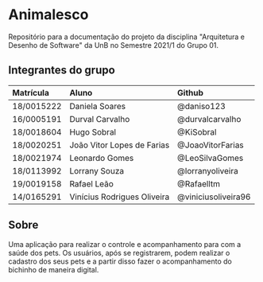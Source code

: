 # Animalesco

Repositório para a documentação do projeto da disciplina "Arquitetura e Desenho de Software" da UnB no Semestre 2021/1 do Grupo 01.

## Integrantes do grupo

Matrícula  | Aluno                          | Github                |
:----------|:-------------------------------|:----------------------|
18/0015222 | Daniela Soares                 | @daniso123            |
16/0005191 | Durval Carvalho                | @durvalcarvalho       |
18/0018604 | Hugo Sobral                    | @KiSobral             |
18/0020251 | João Vitor Lopes de Farias     | @JoaoVitorFarias      |
18/0021974 | Leonardo Gomes                 | @LeoSilvaGomes        |
18/0113992 | Lorrany Souza                  | @lorranyoliveira      |
19/0019158 | Rafael Leão                    | @Rafaelltm            |
14/0165291 | Vinícius Rodrigues Oliveira    | @viniciusoliveira96   |

## Sobre
Uma aplicação para realizar o controle e acompanhamento para com a saúde dos pets. Os usuários, após se registrarem, podem realizar o cadastro dos seus pets e a partir disso fazer o acompanhamento do bichinho de maneira digital.